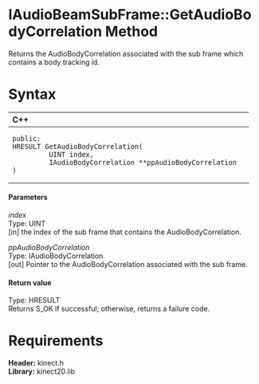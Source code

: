 IAudioBeamSubFrame::GetAudioBodyCorrelation Method  
==================================================  

Returns the AudioBodyCorrelation associated with the sub frame which contains a body tracking id. <span id="syntaxSection"></span>

Syntax  
======  

<table>
<colgroup>
<col width="100%" />
</colgroup>
<thead>
<tr class="header">
<th align="left">C++</th>
</tr>
</thead>
<tbody>
<tr class="odd">
<td align="left"><pre><code>public:  
HRESULT GetAudioBodyCorrelation(  
         UINT index,  
         IAudioBodyCorrelation **ppAudioBodyCorrelation  
)</code></pre></td>
</tr>
</tbody>
</table>

<span id="ID4EG"></span>
#### Parameters  

*index*    
Type: UINT  
[in] the index of the sub frame that contains the AudioBodyCorrelation.  

*ppAudioBodyCorrelation*    
Type: IAudioBodyCorrelation  
[out] Pointer to the AudioBodyCorrelation associated with the sub frame.  

<span id="ID4EP"></span>
#### Return value  

Type: HRESULT  
Returns S\_OK if successful; otherwise, returns a failure code.  

<span id="requirements"></span>

Requirements  
============  

**Header:** kinect.h  
**Library:** kinect20.lib  



<!--Please do not edit the data in the comment block below.-->
<!--
TOCTitle : GetAudioBodyCorrelation Method
RLTitle : IAudioBeamSubFrame::GetAudioBodyCorrelation Method
KeywordK : GetAudioBodyCorrelation method
KeywordK : IAudioBeamSubFrame::GetAudioBodyCorrelation method
KeywordF : IAudioBeamSubFrame::GetAudioBodyCorrelation
KeywordF : GetAudioBodyCorrelation
KeywordF : Microsoft.Kinect.kinect.IAudioBeamSubFrame.GetAudioBodyCorrelation(UINT,IAudioBodyCorrelation@)
KeywordA : M:Microsoft.Kinect.kinect.IAudioBeamSubFrame.GetAudioBodyCorrelation(UINT,IAudioBodyCorrelation@)
AssetID : M:Microsoft.Kinect.kinect.IAudioBeamSubFrame.GetAudioBodyCorrelation(UINT,IAudioBodyCorrelation@)
Locale : en-us
CommunityContent : 1
APIType : Managed
APILocation : 
APIName : Microsoft.Kinect.kinect.IAudioBeamSubFrame::GetAudioBodyCorrelation
TargetOS : Windows
TopicType : kbSyntax
DevLang : C++
DocSet : K4Wv2
ProjType : K4Wv2Proj
Technology : Kinect for Windows
Product : Kinect for Windows SDK v2
productversion : 20
-->
